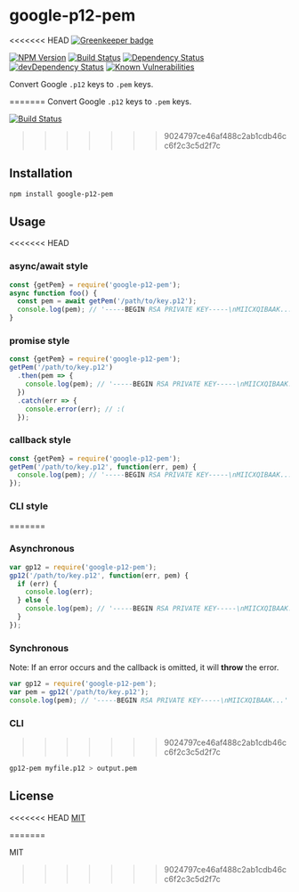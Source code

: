 # google-p12-pem

<<<<<<< HEAD
[![Greenkeeper badge](https://badges.greenkeeper.io/google/google-p12-pem.svg)](https://greenkeeper.io/)

[![NPM Version][npm-image]][npm-url]
[![Build Status][travis-image]][travis-url]
[![Dependency Status][david-image]][david-url]
[![devDependency Status][david-dev-image]][david-dev-url]
[![Known Vulnerabilities][snyk-image]][snyk-url]

Convert Google `.p12` keys to `.pem` keys.

=======
Convert Google `.p12` keys to `.pem` keys.

[![Build Status](https://travis-ci.org/ryanseys/google-p12-pem.svg?branch=travis)](https://travis-ci.org/ryanseys/google-p12-pem)

>>>>>>> 9024797ce46af488c2ab1cdb46cc6f2c3c5d2f7c
## Installation

``` sh
npm install google-p12-pem
```

## Usage

<<<<<<< HEAD
### async/await style
```js
const {getPem} = require('google-p12-pem');
async function foo() {
  const pem = await getPem('/path/to/key.p12');
  console.log(pem); // '-----BEGIN RSA PRIVATE KEY-----\nMIICXQIBAAK...'
}
```

### promise style
```js
const {getPem} = require('google-p12-pem');
getPem('/path/to/key.p12')
  .then(pem => {
    console.log(pem); // '-----BEGIN RSA PRIVATE KEY-----\nMIICXQIBAAK...'
  })
  .catch(err => {
    console.error(err); // :(
  });

```

### callback style
```js
const {getPem} = require('google-p12-pem');
getPem('/path/to/key.p12', function(err, pem) {
  console.log(pem); // '-----BEGIN RSA PRIVATE KEY-----\nMIICXQIBAAK...'
});
```

### CLI style
=======
### Asynchronous

``` js
var gp12 = require('google-p12-pem');
gp12('/path/to/key.p12', function(err, pem) {
  if (err) {
    console.log(err);
  } else {
    console.log(pem); // '-----BEGIN RSA PRIVATE KEY-----\nMIICXQIBAAK...'
  }
});
```

### Synchronous

Note: If an error occurs and the callback is omitted, it will **throw** the error.

``` js
var gp12 = require('google-p12-pem');
var pem = gp12('/path/to/key.p12');
console.log(pem); // '-----BEGIN RSA PRIVATE KEY-----\nMIICXQIBAAK...'
```

### CLI
>>>>>>> 9024797ce46af488c2ab1cdb46cc6f2c3c5d2f7c

``` sh
gp12-pem myfile.p12 > output.pem
```

## License
<<<<<<< HEAD
[MIT](LICENSE)

[david-image]: https://david-dm.org/google/google-p12-pem.svg
[david-url]: https://david-dm.org/google/google-p12-pem
[david-dev-image]: https://david-dm.org/google/google-p12-pem/dev-status.svg
[david-dev-url]: https://david-dm.org/google/google-p12-pem?type=dev
[npm-image]: https://img.shields.io/npm/v/google-p12-pem.svg
[npm-url]: https://www.npmjs.com/package/google-p12-pem
[snyk-image]: https://snyk.io/test/github/google/google-p12-pem/badge.svg
[snyk-url]: https://snyk.io/test/github/google/google-p12-pem
[travis-image]: https://travis-ci.org/google/google-p12-pem.svg?branch=master
[travis-url]: https://travis-ci.org/google/google-p12-pem
=======

MIT
>>>>>>> 9024797ce46af488c2ab1cdb46cc6f2c3c5d2f7c
